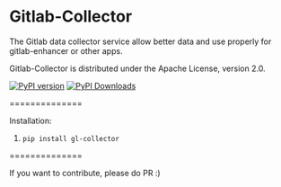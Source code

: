 Gitlab-Collector
==============

The Gitlab data collector service allow better data and use properly for gitlab-enhancer or other apps.

Gitlab-Collector is distributed under the Apache License, version 2.0.

[![PyPI version](https://img.shields.io/badge/gl--collector%20pypi-1.0.0-brightgreen.svg)](https://pypi.python.org/pypi/gl-collector/1.0.0) [![PyPI Downloads](https://img.shields.io/pypi/dm/gl-collector.svg)](https://pypi.python.org/pypi/gl-collector/1.0.0)

==============

Installation:

1. `pip install gl-collector`

==============

If you want to contribute, please do PR :)

